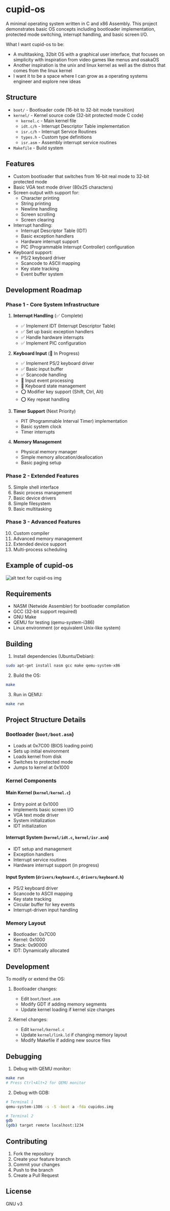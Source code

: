 # cupid-os
A minimal operating system written in C and x86 Assembly. This project demonstrates basic OS concepts including bootloader implementation, protected mode switching, interrupt handling, and basic screen I/O.

What I want cupid-os to be: 
- A multitasking, 32bit OS with a graphical user interface, that focuses on simplicity with inspiration from video games like menus and osakaOS
- Another inspiration is the unix and linux kernel as well as the distros that comes from the linux kernel
- I want it to be a space where I can grow as a operating systems engineer and explore new ideas

## Structure
- `boot/` - Bootloader code (16-bit to 32-bit mode transition)
- `kernel/` - Kernel source code (32-bit protected mode C code)
  - `kernel.c` - Main kernel file
  - `idt.c/h` - Interrupt Descriptor Table implementation
  - `isr.c/h` - Interrupt Service Routines
  - `types.h` - Custom type definitions
  - `isr.asm` - Assembly interrupt service routines
- `Makefile` - Build system

## Features
- Custom bootloader that switches from 16-bit real mode to 32-bit protected mode
- Basic VGA text mode driver (80x25 characters)
- Screen output with support for:
  - Character printing
  - String printing
  - Newline handling
  - Screen scrolling
  - Screen clearing
- Interrupt handling:
  - Interrupt Descriptor Table (IDT)
  - Basic exception handlers
  - Hardware interrupt support
  - PIC (Programmable Interrupt Controller) configuration
- Keyboard support:
  - PS/2 keyboard driver
  - Scancode to ASCII mapping
  - Key state tracking
  - Event buffer system

## Development Roadmap
### Phase 1 - Core System Infrastructure
1. **Interrupt Handling** (✅ Complete)
   - ✅ Implement IDT (Interrupt Descriptor Table)
   - ✅ Set up basic exception handlers
   - ✅ Handle hardware interrupts
   - ✅ Implement PIC configuration

2. **Keyboard Input** (🔄 In Progress)
   - ✅ Implement PS/2 keyboard driver
   - ✅ Basic input buffer
   - ✅ Scancode handling
   - 🔄 Input event processing
   - 🔄 Keyboard state management
   - ⭕ Modifier key support (Shift, Ctrl, Alt)
   - ⭕ Key repeat handling

3. **Timer Support** (Next Priority)
   - PIT (Programmable Interval Timer) implementation
   - Basic system clock
   - Timer interrupts

4. **Memory Management**
   - Physical memory manager
   - Simple memory allocation/deallocation
   - Basic paging setup

### Phase 2 - Extended Features
5. Simple shell interface
6. Basic process management
7. Basic device drivers
8. Simple filesystem
9. Basic multitasking

### Phase 3 - Advanced Features
10. Custom compiler
11. Advanced memory management
12. Extended device support
13. Multi-process scheduling

## Example of cupid-os
![alt text for cupid-os img](img/os.png)

## Requirements
- NASM (Netwide Assembler) for bootloader compilation
- GCC (32-bit support required)
- GNU Make
- QEMU for testing (qemu-system-i386)
- Linux environment (or equivalent Unix-like system)

## Building
1. Install dependencies (Ubuntu/Debian):
```bash
sudo apt-get install nasm gcc make qemu-system-x86
```

2. Build the OS:
```bash
make
```

3. Run in QEMU:
```bash
make run
```

## Project Structure Details
### Bootloader (`boot/boot.asm`)
- Loads at 0x7C00 (BIOS loading point)
- Sets up initial environment
- Loads kernel from disk
- Switches to protected mode
- Jumps to kernel at 0x1000

### Kernel Components
#### Main Kernel (`kernel/kernel.c`)
- Entry point at 0x1000
- Implements basic screen I/O
- VGA text mode driver
- System initialization
- IDT initialization

#### Interrupt System (`kernel/idt.c`, `kernel/isr.asm`)
- IDT setup and management
- Exception handlers
- Interrupt service routines
- Hardware interrupt support (in progress)

#### Input System (`drivers/keyboard.c`, `drivers/keyboard.h`)
- PS/2 keyboard driver
- Scancode to ASCII mapping
- Key state tracking
- Circular buffer for key events
- Interrupt-driven input handling

### Memory Layout
- Bootloader: 0x7C00
- Kernel: 0x1000
- Stack: 0x90000
- IDT: Dynamically allocated

## Development
To modify or extend the OS:

1. Bootloader changes:
   - Edit `boot/boot.asm`
   - Modify GDT if adding memory segments
   - Update kernel loading if kernel size changes

2. Kernel changes:
   - Edit `kernel/kernel.c`
   - Update `kernel/link.ld` if changing memory layout
   - Modify Makefile if adding new source files

## Debugging
1. Debug with QEMU monitor:
```bash
make run
# Press Ctrl+Alt+2 for QEMU monitor
```

2. Debug with GDB:
```bash
# Terminal 1
qemu-system-i386 -s -S -boot a -fda cupidos.img

# Terminal 2
gdb
(gdb) target remote localhost:1234
```

## Contributing
1. Fork the repository
2. Create your feature branch
3. Commit your changes
4. Push to the branch
5. Create a Pull Request

## License
GNU v3

